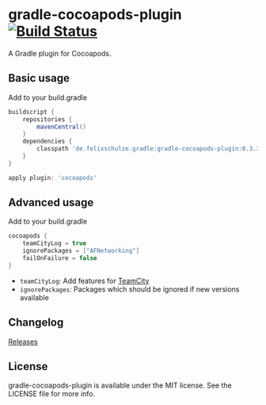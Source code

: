 # gradle-cocoapods-plugin [![Build Status](https://travis-ci.org/x2on/gradle-cocoapods-plugin.png)](https://travis-ci.org/x2on/gradle-cocoapods-plugin)

A Gradle plugin for Cocoapods.

## Basic usage

Add to your build.gradle

```gradle
buildscript {
    repositories {
        mavenCentral()
    }
    dependencies {
        classpath 'de.felixschulze.gradle:gradle-cocoapods-plugin:0.3.3+'
    }
}

apply plugin: 'cocoapods'
```

## Advanced usage

Add to your build.gradle

```gradle
cocoapods {
    teamCityLog = true
    ignorePackages = ["AFNetworking"]
    failOnFailure = false
}
```

* `teamCityLog`: Add features for [TeamCity](http://www.jetbrains.com/teamcity/)
* `ignorePackages`: Packages which should be ignored if new versions available

## Changelog

[Releases](https://github.com/x2on/gradle-cocoapods-plugin/releases)

## License

gradle-cocoapods-plugin is available under the MIT license. See the LICENSE file for more info.
